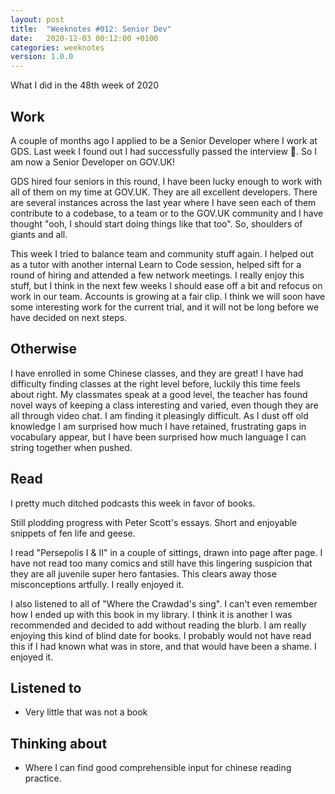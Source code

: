 ```yaml
---
layout: post
title:  "Weeknotes #012: Senior Dev"
date:   2020-12-03 00:12:00 +0100
categories: weeknotes
version: 1.0.0
---
```


What I did in the 48th week of 2020

## Work

A couple of months ago I applied to be a Senior Developer where I work at GDS. Last week I found out I had successfully passed the interview 🎉.
So I am now a Senior Developer on GOV.UK!

GDS hired four seniors in this round, I have been lucky enough to work with all of them on my time at GOV.UK. They are all excellent developers. There are several instances across the last year where I have seen each of them contribute to a codebase, to a team or to the GOV.UK community and I have thought "ooh, I should start doing things like that too". So, shoulders of giants and all.

This week I tried to balance team and community stuff again. I helped out as a tutor with another internal Learn to Code session, helped sift for a round of hiring and attended a few network meetings. I really enjoy this stuff, but I think in the next few weeks I should ease off a bit and refocus on work in our team. Accounts is growing at a fair clip. I think we will soon have some interesting work for the current trial, and it will not be long before we have decided on next steps.

## Otherwise

I have enrolled in some Chinese classes, and they are great! I have had difficulty finding classes at the right level before, luckily this time feels about right. My classmates speak at a good level, the teacher has found novel ways of keeping a class interesting and varied, even though they are all through video chat. I am finding it pleasingly difficult. As I dust off old knowledge I am surprised how much I have retained, frustrating gaps in vocabulary appear, but I have been surprised how much language I can string together when pushed.

## Read

I pretty much ditched podcasts this week in favor of books.

Still plodding progress with Peter Scott's essays. Short and enjoyable snippets of fen life and geese.

I read "Persepolis I & II" in a couple of sittings, drawn into page after page. I have not read too many comics and still have this lingering suspicion that they are all juvenile super hero fantasies. This clears away those misconceptions artfully. I really enjoyed it.

I also listened to all of "Where the Crawdad's sing". I can't even remember how I ended up with this book in my library. I think it is another I was recommended and decided to add without reading the blurb. I am really enjoying this kind of blind date for books. I probably would not have read this if I had known what was in store, and that would have been a shame. I enjoyed it.

## Listened to

- Very little that was not a book

## Thinking about

- Where I can find good comprehensible input for chinese reading practice.

